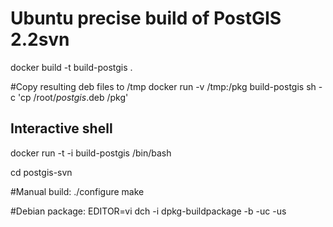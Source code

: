 Ubuntu precise build of PostGIS 2.2svn
======================================


docker build -t build-postgis .

#Copy resulting deb files to /tmp
docker run -v /tmp:/pkg build-postgis sh -c 'cp /root/*postgis*.deb /pkg'


Interactive shell
-----------------

docker run -t -i build-postgis /bin/bash

cd postgis-svn

#Manual build:
./configure
make

#Debian package:
EDITOR=vi
dch -i
dpkg-buildpackage -b -uc -us

